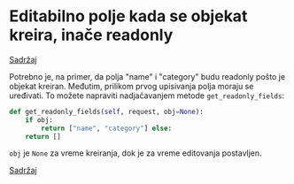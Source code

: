 
# Editabilno polje kada se objekat kreira, inače readonly

[Sadržaj](00_sadrzaj.md)

Potrebno je, na primer, da polja "name" i "category" budu readonly pošto je objekat kreiran. Međutim, prilikom prvog upisivanja polja moraju se uređivati. To možete napraviti nadjačavanjem metode `get_readonly_fields`:

```py
def get_readonly_fields(self, request, obj=None):
    if obj:
        return ["name", "category"] else:
    return []
```

`obj` je `None` za vreme kreiranja, dok je za vreme editovanja postavljen.

[Sadržaj](00_sadrzaj.md)
